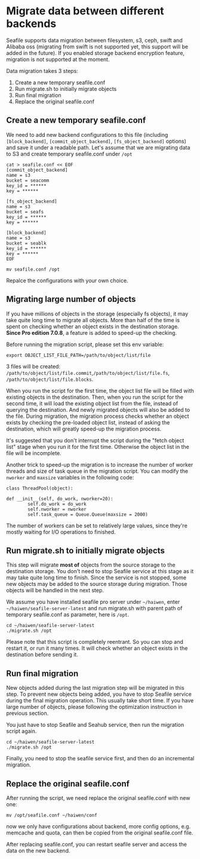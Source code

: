 # Migrate data between different backends

Seafile supports data migration between filesystem, s3, ceph, swift and Alibaba oss (migrating from swift is not supported yet, this support will be added in the future). If you enabled storage backend encryption feature, migration is not supported at the moment.

Data migration takes 3 steps:

1. Create a new temporary seafile.conf
2. Run migrate.sh to initially migrate objects
3. Run final migration
4. Replace the original seafile.conf

## Create a new temporary seafile.conf

We need to add new backend configurations to this file (including `[block_backend]`, `[commit_object_backend]`, `[fs_object_backend]` options) and save it under a readable path.
Let's assume that we are migrating data to S3 and create temporary seafile.conf under `/opt`

```
cat > seafile.conf << EOF
[commit_object_backend]
name = s3
bucket = seacomm
key_id = ******
key = ******

[fs_object_backend]
name = s3
bucket = seafs
key_id = ******
key = ******

[block_backend]
name = s3
bucket = seablk
key_id = ******
key = ******
EOF

mv seafile.conf /opt

```

Repalce the configurations with your own choice.

## Migrating large number of objects

If you have millions of objects in the storage (especially fs objects), it may take quite long time to migrate all objects. More than half of the time is spent on checking whether an object exists in the destination storage. **Since Pro edition 7.0.8**, a feature is added to speed-up the checking.

Before running the migration script, please set this env variable:

```
export OBJECT_LIST_FILE_PATH=/path/to/object/list/file

```

3 files will be created: `/path/to/object/list/file.commit`,`/path/to/object/list/file.fs`, `/path/to/object/list/file.blocks`.

When you run the script for the first time, the object list file will be filled with existing objects in the destination. Then, when you run the script for the second time, it will load the existing object list from the file, instead of querying the destination. And newly migrated objects will also be added to the file. During migration, the migration process checks whether an object exists by checking the pre-loaded object list, instead of asking the destination, which will greatly speed-up the migration process.

It's suggested that you don't interrupt the script during the "fetch object list" stage when you run it for the first time. Otherwise the object list in the file will be incomplete.

Another trick to speed-up the migration is to increase the number of worker threads and size of task queue in the migration script. You can modify the `nworker` and `maxsize` variables in the following code:

```
class ThreadPool(object):
    
def __init__(self, do_work, nworker=20):
        self.do_work = do_work
        self.nworker = nworker
        self.task_queue = Queue.Queue(maxsize = 2000)

```

The number of workers can be set to relatively large values, since they're mostly waiting for I/O operations to finished.

## Run migrate.sh to initially migrate objects

This step will migrate **most of** objects from the source storage to the destination storage. You don't need to stop Seafile service at this stage as it may take quite long time to finish. Since the service is not stopped, some new objects may be added to the source storage during migration. Those objects will be handled in the next step.

We assume you have installed seafile pro server under `~/haiwen`, enter `~/haiwen/seafile-server-latest` and run migrate.sh with parent path of temporary seafile.conf as parameter, here is `/opt`.

```
cd ~/haiwen/seafile-server-latest
./migrate.sh /opt

```

Please note that this script is completely reentrant. So you can stop and restart it, or run it many times. It will check whether an object exists in the destination before sending it.

## Run final migration

New objects added during the last migration step will be migrated in this step. To prevent new objects being added, you have to stop Seafile service during the final migration operation. This usually take short time. If you have large number of objects, please following the optimization instruction in previous section.

You just have to stop Seafile and Seahub service, then run the migration script again.

```
cd ~/haiwen/seafile-server-latest
./migrate.sh /opt

```
Finally, you need to stop the seafile service first, and then do an incremental migration.

## Replace the original seafile.conf

After running the script, we need replace the original seafile.conf with new one:

```
mv /opt/seafile.conf ~/haiwen/conf

```

now we only have configurations about backend, more config options, e.g. memcache and quota, can then be copied from the original seafile.conf file.

After replacing seafile.conf, you can restart seafile server and access the data on the new backend.


